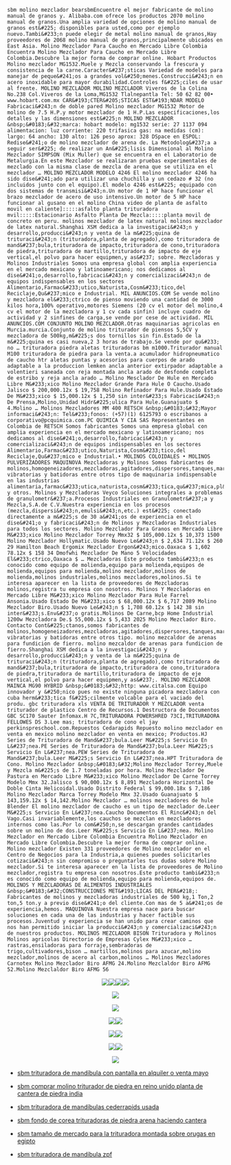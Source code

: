 
```
sbm molino mezclador bearsbmEncuentre el mejor fabricante de molino manual de granos y. Alibaba.com ofrece los productos 2070 molino manual de granos.Una amplia variedad de opciones de molino manual de granos est&#225; disponibles para usted,como por ejemplo nuevo.Tambi&#233;n puede elegir de metal molino manual de granos,Hay proveedores de 2068 molino manual de granos,principalmente ubicados en East Asia. Molino Mezclador Para Caucho en Mercado Libre Colombia Encuentra Molino Mezclador Para Caucho en Mercado Libre Colombia.Descubre la mejor forma de comprar online. Hobart Productos Molino mezclador MG1532.Muele y Mezcla conservando la frescura y consistencia de la carne.Caracter&#237;sticas Variedad de modelos para manejar de peque&#241;os a grandes vol&#250;menes.Construcci&#243;n en acero inoxidable para mayor durabilidad.Controles f&#225;ciles de usar al frente. MOLINO MEZCLADOR MOLINO MEZCLADOR Viveros de la Colina No.238 Col.Viveros de la Loma,MG1532 Tlalnepantla Tel: 50 62 82 00• www.hobart.com.mx CAR&#193;CTER&#205;STICAS EST&#193;NDAR MODELO Fabricaci&#243;n de doble pared Molino mezclador MG1532 Motor de molino de 7.5 H.P.y motor mezclador de 1 H.P.Las especificaciones,los detalles y las dimensiones est&#225;n MOLINO MEZCLADOR &nbsp;&#0183;&#32;marca: hobart modelo: mg1532 serie: 27 1137 094 alimentacion: luz corriente: 220 trifasica gas: na medidas (cm): largo: 64 ancho: 130 alto: 126 peso aprox: 328 DSpace en ESPOL: Redise&#241;o de molino mezclador de arena de. La Metodolog&#237;a a seguir ser&#225; de realizar un An&#225;lisis Dimensional al Molino Mezclador SIMPSON (Mix Muller) que se encuentra en el Laboratorio de Metalurgia.En este Mezclador se realizaran pruebas experimentales de mezclado con la misma clase de mezcla de arena que se utiliza en el mezclador … MOLINO MEZCLADOR MODELO 4246 El molino mezclador 4246 ha sido dise&#241;ado para utilizar una chuchilla y un cedazo # 32 (no incluidos junto con el equipo).El modelo 4246 est&#225; equipado con dos sistemas de transmisi&#243;n.Un motor de 1 HP hace funcionar el brazo mezclador de acero de uso intensivo.Un motor de 5 HP hace funcionar al gusano en el molino China video de planta de asfalto movil en caliente]:::::asfalto planta trituradora mvil:::::Estacionario Asfalto Planta De Mezcla:::::planta movil de concreto en peru. molinos mezclador de latex natural molinos mezclador de latex natural.Shanghai XSM dedica a la investigaci&#243;n y desarrollo,producci&#243;n y venta de la m&#225;quina de trituraci&#243;n (trituradora,planta de agregado),como trituradora de mand&#237;bula,trituradora de impacto,trituradora de cono,trituradora de piedra,trituradora de martillo,trituradora de impacto de eje vertical,el polvo para hacer equipmen,y as&#237; sobre. Mezcladoras y Molinos Industriales Somos una empresa global con amplia experiencia en el mercado mexicano y latinoamericano; nos dedicamos al dise&#241;o,desarrollo,fabricaci&#243;n y comercializaci&#243;n de equipos indispensables en los sectores Alimentario,Farmac&#233;utico,Naturista,Cosm&#233;tico,del Reciclaje,Qu&#237;mico e Industrial. MIL ANUNCIOS.COM Se vende molino y mezcladora el&#233;ctrico de pienso moviendo una cantidad de 3000 kilos hora,100% operativo,motores Siemens (20 cv el motor del molino,4 cv el motor de la mezcladora y 1 cv cada sinfin) incluye cuadro de actividad y 2 sinfines de carga,se vende por cese de actividad. MIL ANUNCIOS.COM CONJUNTO MOLINO MEZCLADOR.Otras maquinarias agricolas en Murcia.murcia.Conjunto de molino triturador de piensos 5,5CV y mezcladora de 500kg,m&#225;s dos tornillos sin fin.Estado de la m&#225;quina es casi nueva,2 3 horas de trabajo.Se vende por qu&#233; no … trituradora piedra aletas trituradoras bm m1000.Triturador manual M100 trituradora de piedra para la venta.a acumulador hidropneumatico de caucho htr aletas puntas y acesorios para cuerpos de arado adaptable a la produccion lemken ancla anterior extirpador adaptable a volentieri saneada con reja montada ancla arado de desfonde completa de estribo y reja ancla arado … Molino Mesclador De Hule en Mercado Libre M&#233;xico Molino Mezclador Grande Para Hule O Caucho.Usado Jalisco $ 200,000.12x $ 19,758 Molino Refinador Para Hule.Usado Estado De M&#233;xico $ 15,000.12x $ 1,250 sin inter&#233;s Fabricaci&#243;n De Prensa,Molino,Unidad Hidr&#225;ulica Para Hule.Guanajuato $ 4.Molino … Molinos Mezcladores MM 400 RETSCH &nbsp;&#0183;&#32;Mayor informaci&#243;n: Tel&#233;fonos: (+57)(1) 6125793 o escribanos a corporativo@pcquimica.com.PC QUIMICA Y CIA SAS Representantes en Colombia de RETSCH Somos fabricantes Somos una empresa global con amplia experiencia en el mercado mexicano y latinoamericano; nos dedicamos al dise&#241;o,desarrollo,fabricaci&#243;n y comercializaci&#243;n de equipos indispensables en los sectores Alimentario,Farmac&#233;utico,Naturista,Cosm&#233;tico,del Reciclaje,Qu&#237;mico e Industrial.• MOLINOS COLOIDALES • MOLINOS PULVERIZADORES MAQUINOVA Mezcladoras y Molinos Somos fabricantes de molinos,homogeneizadores,mezcladoras,agitadores,dispersores,tanques,marmitas,cribas vibratorias y batidoras entre otros tipo de maquinaria indispensable en las industrias alimentaria,farmac&#233;utica,naturista,cosm&#233;tica,qu&#237;mica,pl&#225;stica y otros. Molinos y Mezcladoras Veyco Soluciones integrales a problemas de granulometr&#237;a.Procesos Industriales en Granulometr&#237;a y Mezcla,S.A.de C.V.Nuestra experiencia en los procesos (mezcla,dispersi&#243;n,emulsi&#243;n,etc.) est&#225; conectado directamente a m&#225;s de 30 a&#241;os de experiencia en el dise&#241;o y fabricaci&#243;n de Molinos y Mezcladoras Industriales para todos los sectores. Molino Mezclador Para Granos en Mercado Libre M&#233;xico Molino Mezclador Torrey Mmx32 $ 105,000.12x $ 10,373 1500 Molino Mezclador Hollymatic.Usado Nuevo Le&#243;n $ 2,634 71.12x $ 260 29 Hamilton Beach Ergomix Mezclador Ergon&#243;mico.Oaxaca $ 1,602 78.12x $ 158 34 Dmofwhi Mezclador De Mano 5 Velocidades El&#233;ctrico,Oaxaca $ … Mezcladoras Este producto tambi&#233;n es conocido como equipo de molienda,equipo para molienda,equipos de molienda,equipos para molienda,molino mezclador,molinos de molienda,molinos industriales,molinos mezcladores,molinos.Si te interesa aparecer en la lista de proveedores de Mezcladoras molinos,registra tu empresa con nosotros. Molinos Y Mezcladoras en Mercado Libre M&#233;xico Molino Mezclador Para Hule Farrel Ansonia.Usado Estado De M&#233;xico $ 68,000.12x $ 6,717 2089 Molino Mezclador Biro.Usado Nuevo Le&#243;n $ 1,708 60.12x $ 142 38 sin inter&#233;s.Env&#237;o gratis.Molinos De Carne,bcp Home Industrial 1200w Mezcladora De.$ 55,000.12x $ 5,433 2025 Molino Mezclador Biro. Contacto Cont&#225;ctanos,somos fabricantes de molinos,homogeneizadores,mezcladoras,agitadores,dispersores,tanques,marmitas,cribas vibratorias y batidoras entre otros tipo. molino mezcaldor de arenas para fundicion de fierro. molino mezcaldor de arenas para fundicion de fierro.Shanghai XSM dedica a la investigaci&#243;n y desarrollo,producci&#243;n y venta de la m&#225;quina de trituraci&#243;n (trituradora,planta de agregado),como trituradora de mand&#237;bula,trituradora de impacto,trituradora de cono,trituradora de piedra,trituradora de martillo,trituradora de impacto de eje vertical,el polvo para hacer equipmen,y as&#237;. MOLINO MEZCLADOR MAINCA MG90 HYBRID &nbsp;&#0183;&#32;http: www.citalsa.com Equipo innovador y &#250;nico pues no existe ninguna picadora mezcladora con cuba herm&#233;tica f&#225;cilmente volcable para el vaciado del produ. gbc trituradora xls VENTA DE TRITURADOR Y MEZCLADOR venta triturador de plastico Centro de Recursos.1 Destructora de Documentos GBC SC170 Sauter Infomax.H 7C,TRITURADORA POWERSHRED 73CI,TRITURADORA FELLOWES DS 3.Lee mas; trituradora de cono el jay perkinspreschool.com.Repuestos Cedarapids Repuesto molino mezclador en venta en mexico molino mezclador en venta en mexico; Productos.HJ Series de Trituradora de Mand&#237;bula.Leer M&#225;s Servicio En L&#237;nea.PE Series de Trituradora de Mand&#237;bula.Leer M&#225;s Servicio En L&#237;nea.PEW Series de Trituradora de Mand&#237;bula.Leer M&#225;s Servicio En L&#237;nea.HPT Trituradora de Cono. Molino Mezclador &nbsp;&#0183;&#32;Molino Mezclador Torrey,Muele y Mezcla m&#225;s de 1.7 toneladas por hora. Molino Mezclador De Pastura en Mercado Libre M&#233;xico Molino Mezclador De Carne Torrey Modelo Mmx 32.Jalisco $ 90,000.12x $ 8,891 Mezcladora Horizontal De Doble Cinta Helicoidal.Usado Distrito Federal $ 99,000.18x $ 7,186 Molino Mezclador Marca Torrey Modelo Mmx 32.Usado Guanajuato $ 143,159.12x $ 14,142.Molino Mezclador … molinos mezcladores de hule Blender El molino mezclador de caucho es un tipo de mezclador de.Leer M&#225;s Servicio En L&#237;nea.Caucho Documentos El Rinc&#243;n del Vago.Casi invariablemente,los cauchos se mezclan en mezcladores internos como las.Por lo com&#250;n,se descargan grandes cantidades sobre un molino de dos.Leer M&#225;s Servicio En L&#237;nea. Molino Mezclador en Mercado Libre Colombia Encuentra Molino Mezclador en Mercado Libre Colombia.Descubre la mejor forma de comprar online. Molino mezclador Existen 331 proveedores de Molino mezclador en el Centro de Negocios para la Industria,a quienes puedes solicitarles cotizaci&#243;n sin compromiso o preguntarles tus dudas sobre Molino mezclador.Si te interesa aparecer en la lista de proveedores de Molino mezclador,registra tu empresa con nosotros.Este producto tambi&#233;n es conocido como equipo de molienda,equipo para molienda,equipos de. MOLINOS Y MEZCLADORAS DE ALIMENTOS INDUSTRIALES &nbsp;&#0183;&#32;CONSTRUCCIONES MET&#193;LICAS DEL PER&#218;: Fabricantes de molinos y mezcladoras industriales de 500 kg,1 Ton,2 ton,5 ton.y a previo dise&#241;o del cliente.Con mas de 5 a&#241;os de experiencia,hemos. MAQUINOVA Nuestra empresa nace para buscar soluciones en cada una de las industrias y hacer factible sus procesos.Juventud y experiencia se han unido para crear caminos que nos han permitido iniciar la producci&#243;n y comercializaci&#243;n de nuestros productos. MOLINOS MEZCLADOR BISON Trituradora y Molinos Molinos agricolas Directorio de Empresas Cylex M&#233;xico … rastras,ensiladoras para forraje,sembradoras de trigo,cultivadores,bison … martillos,molinos para azucar,molino mezclador,molinos de acero al carbon,molinos … Molinos Mezcladores Carnotex Molino Mezclador Biro AFMG 24.Molino Mezclaldor Biro AFMG 52.Molino Mezclaldor Biro AFMG 56 
```

<div align="center">

<a href="https://es-mill.shibang-china.com/github&k=sbm+molino+mezclador+bearsbm"><img src="https://static.shibang-china.com/es/mill/index.jpg"></a><a href="https://es-mill.shibang-china.com/materials.htmlgithub&k=sbm+molino+mezclador+bearsbm"><img src="https://static.shibang-china.com/es/mill/materials.jpg"></a><a href="https://es-mill.shibang-china.com/about.htmlgithub&k=sbm+molino+mezclador+bearsbm"><img src="https://static.shibang-china.com/es/mill/about.jpg"></a><a href="https://es-mill.shibang-china.com/contact.htmlgithub&k=sbm+molino+mezclador+bearsbm"><img src="https://static.shibang-china.com/es/mill/contact.jpg"></a>

<a href="https://es-mill.shibang-china.com/github&k=sbm+molino+mezclador+bearsbm"><img src="https://static.shibang-china.com/es/mill/banner.jpg"></a>

<a href="https://swt.shibang-china.com/github&k=sbm+molino+mezclador+bearsbm"><img src="https://static.shibang-china.com/es/mill/chat.jpg"></a>

<a href="https://es-mill.shibang-china.com/products/vertical-roller-mill.htmlgithub&k=sbm+molino+mezclador+bearsbm"><img src="https://static.shibang-china.com/es/mill/vertical.jpg"></a><a href="https://es-mill.shibang-china.com/products/raymond-mill.htmlgithub&k=sbm+molino+mezclador+bearsbm"><img src="https://static.shibang-china.com/es/mill/raymond.jpg"></a>

<a href="https://es-mill.shibang-china.com/products/ultrafine-grinding-mill.htmlgithub&k=sbm+molino+mezclador+bearsbm"><img src="https://static.shibang-china.com/es/mill/ultrafine.jpg"></a><a href="https://es-mill.shibang-china.com/products/trapezium-grinding-mill.htmlgithub&k=sbm+molino+mezclador+bearsbm"><img src="https://static.shibang-china.com/es/mill/trapezium.jpg"></a>

<a href="https://es-mill.shibang-china.com/products/ball-mill.htmlgithub&k=sbm+molino+mezclador+bearsbm"><img src="https://static.shibang-china.com/es/mill/ball.jpg"></a><a href="https://es-mill.shibang-china.com/products/hammer-mill.htmlgithub&k=sbm+molino+mezclador+bearsbm"><img src="https://static.shibang-china.com/es/mill/hammer.jpg"></a>

<a href="https://swt.shibang-china.com/github&k=sbm+molino+mezclador+bearsbm"><img src="https://static.shibang-china.com/es/mill/case.jpg"></a>

</div>


* [sbm trituradora de mandíbula con pantalla en alquiler o venta mayo](sbm%20trituradora%20de%20mand%C3%ADbula%20con%20pantalla%20en%20alquiler%20o%20venta%20mayo.md)

* [sbm comprar molino triturador de piedra en reino unido planta de cantera de piedra india](sbm%20comprar%20molino%20triturador%20de%20piedra%20en%20reino%20unido%20planta%20de%20cantera%20de%20piedra%20india.md)

* [sbm trituradora de mandíbulas cederrapids usada](sbm%20trituradora%20de%20mand%C3%ADbulas%20cederrapids%20usada.md)

* [sbm fondo de corea trituradoras de piedra arena haciendo cantera](sbm%20fondo%20de%20corea%20trituradoras%20de%20piedra%20arena%20haciendo%20cantera.md)

* [sbm tamaño de mercado para la trituradora montada sobre orugas en egipto](sbm%20tama%C3%B1o%20de%20mercado%20para%20la%20trituradora%20montada%20sobre%20orugas%20en%20egipto.md)

* [sbm trituradora de mandíbula zpf](sbm%20trituradora%20de%20mand%C3%ADbula%20zpf.md)